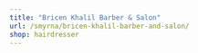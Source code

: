```yaml
---
title: "Bricen Khalil Barber & Salon"
url: /smyrna/bricen-khalil-barber-and-salon/
shop: hairdresser
---
```

